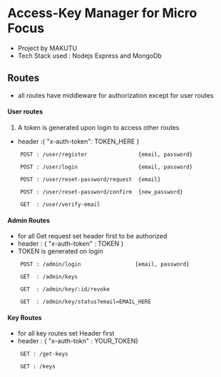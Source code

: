 # Access-Key Manager for Micro Focus

- Project by MAKUTU
- Tech Stack used : Nodejs Express and MongoDb

## Routes

- all routes have middleware for authorization except for user routes

#### User routes

1. A token is generated upon login to access other routes

- header :{ "x-auth-token": TOKEN_HERE }

```
    POST : /user/register                {email, password}

    POST : /user/login                   {email, password}

    POST : /user/reset-password/request  {email}

    POST : /user/reset-password/confirm  {new_password}

    GET  : /user/verify-email

```

#### Admin Routes

- for all Get request set header first to be authorized
- header : { "x-auth-token" : TOKEN }
- TOKEN is generated on login

```
    POST : /admin/login                 {email, password}

    GET  : /admin/keys

    GET  : /admin/key/:id/revoke

    GET  : /admin/key/status?email=EMAIL_HERE

```

#### Key Routes

- for all key routes set Header first
- header : { "x-auth-tokn" : YOUR_TOKEN}

```
    GET : /get-keys

    GET : /keys
```
